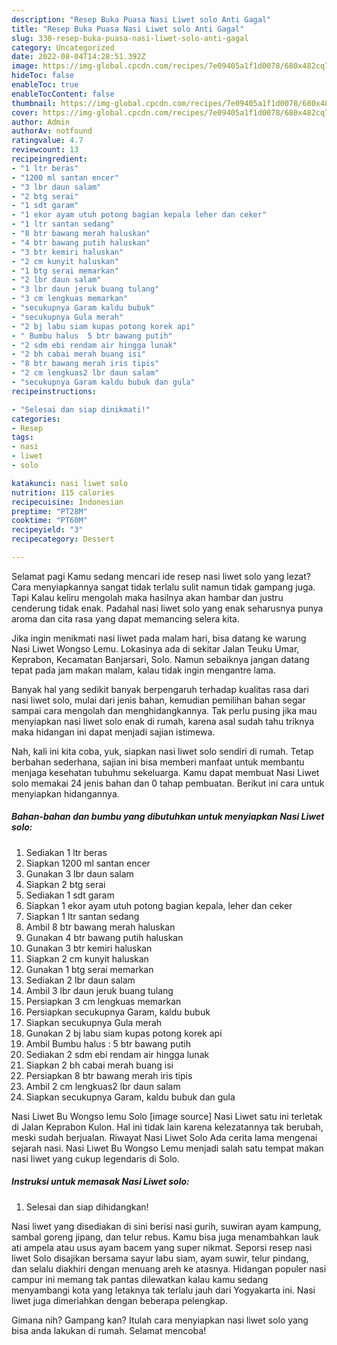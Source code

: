 ```yaml
---
description: "Resep Buka Puasa Nasi Liwet solo Anti Gagal"
title: "Resep Buka Puasa Nasi Liwet solo Anti Gagal"
slug: 330-resep-buka-puasa-nasi-liwet-solo-anti-gagal
category: Uncategorized
date: 2022-08-04T14:28:51.392Z
image: https://img-global.cpcdn.com/recipes/7e09405a1f1d0078/680x482cq70/nasi-liwet-solo-foto-resep-utama.jpg
hideToc: false
enableToc: true
enableTocContent: false
thumbnail: https://img-global.cpcdn.com/recipes/7e09405a1f1d0078/680x482cq70/nasi-liwet-solo-foto-resep-utama.jpg
cover: https://img-global.cpcdn.com/recipes/7e09405a1f1d0078/680x482cq70/nasi-liwet-solo-foto-resep-utama.jpg
author: Admin
authorAv: notfound
ratingvalue: 4.7
reviewcount: 13
recipeingredient:
- "1 ltr beras"
- "1200 ml santan encer"
- "3 lbr daun salam"
- "2 btg serai"
- "1 sdt garam"
- "1 ekor ayam utuh potong bagian kepala leher dan ceker"
- "1 ltr santan sedang"
- "8 btr bawang merah haluskan"
- "4 btr bawang putih haluskan"
- "3 btr kemiri haluskan"
- "2 cm kunyit haluskan"
- "1 btg serai memarkan"
- "2 lbr daun salam"
- "3 lbr daun jeruk buang tulang"
- "3 cm lengkuas memarkan"
- "secukupnya Garam kaldu bubuk"
- "secukupnya Gula merah"
- "2 bj labu siam kupas potong korek api"
- " Bumbu halus  5 btr bawang putih"
- "2 sdm ebi rendam air hingga lunak"
- "2 bh cabai merah buang isi"
- "8 btr bawang merah iris tipis"
- "2 cm lengkuas2 lbr daun salam"
- "secukupnya Garam kaldu bubuk dan gula"
recipeinstructions:

- "Selesai dan siap dinikmati!"
categories:
- Resep
tags:
- nasi
- liwet
- solo

katakunci: nasi liwet solo 
nutrition: 115 calories
recipecuisine: Indonesian
preptime: "PT28M"
cooktime: "PT60M"
recipeyield: "3"
recipecategory: Dessert

---
```



Selamat pagi Kamu sedang mencari ide resep nasi liwet solo yang lezat? Cara menyiapkannya sangat tidak terlalu sulit namun tidak gampang juga. Tapi Kalau keliru mengolah maka hasilnya akan hambar dan justru cenderung tidak enak. Padahal nasi liwet solo yang enak seharusnya punya aroma dan cita rasa yang dapat memancing selera kita.


Jika ingin menikmati nasi liwet pada malam hari, bisa datang ke warung Nasi Liwet Wongso Lemu. Lokasinya ada di sekitar Jalan Teuku Umar, Keprabon, Kecamatan Banjarsari, Solo. Namun sebaiknya jangan datang tepat pada jam makan malam, kalau tidak ingin mengantre lama.

Banyak hal yang sedikit banyak berpengaruh terhadap kualitas rasa dari nasi liwet solo, mulai dari jenis bahan, kemudian pemilihan bahan segar sampai cara mengolah dan menghidangkannya. Tak perlu pusing jika mau menyiapkan nasi liwet solo enak di rumah, karena asal sudah tahu triknya maka hidangan ini dapat menjadi sajian istimewa.


Nah, kali ini kita coba, yuk, siapkan nasi liwet solo sendiri di rumah. Tetap berbahan sederhana, sajian ini bisa memberi manfaat untuk membantu menjaga kesehatan tubuhmu sekeluarga. Kamu dapat membuat Nasi Liwet solo memakai 24 jenis bahan dan 0 tahap pembuatan. Berikut ini cara untuk menyiapkan hidangannya.

<!--inarticleads1-->

##### Bahan-bahan dan bumbu yang dibutuhkan untuk menyiapkan Nasi Liwet solo:

1. Sediakan 1 ltr beras
1. Siapkan 1200 ml santan encer
1. Gunakan 3 lbr daun salam
1. Siapkan 2 btg serai
1. Sediakan 1 sdt garam
1. Siapkan 1 ekor ayam utuh potong bagian kepala, leher dan ceker
1. Siapkan 1 ltr santan sedang
1. Ambil 8 btr bawang merah haluskan
1. Gunakan 4 btr bawang putih haluskan
1. Gunakan 3 btr kemiri haluskan
1. Siapkan 2 cm kunyit haluskan
1. Gunakan 1 btg serai memarkan
1. Sediakan 2 lbr daun salam
1. Ambil 3 lbr daun jeruk buang tulang
1. Persiapkan 3 cm lengkuas memarkan
1. Persiapkan secukupnya Garam, kaldu bubuk
1. Siapkan secukupnya Gula merah
1. Gunakan 2 bj labu siam kupas potong korek api
1. Ambil  Bumbu halus : 5 btr bawang putih
1. Sediakan 2 sdm ebi rendam air hingga lunak
1. Siapkan 2 bh cabai merah buang isi
1. Persiapkan 8 btr bawang merah iris tipis
1. Ambil 2 cm lengkuas2 lbr daun salam
1. Siapkan secukupnya Garam, kaldu bubuk dan gula


Nasi Liwet Bu Wongso lemu Solo [image source] Nasi Liwet satu ini terletak di Jalan Keprabon Kulon. Hal ini tidak lain karena kelezatannya tak berubah, meski sudah berjualan. Riwayat Nasi Liwet Solo Ada cerita lama mengenai sejarah nasi. Nasi Liwet Bu Wongso Lemu menjadi salah satu tempat makan nasi liwet yang cukup legendaris di Solo. 

<!--inarticleads2-->

##### Instruksi untuk memasak Nasi Liwet solo:


1. Selesai dan siap dihidangkan!

Nasi liwet yang disediakan di sini berisi nasi gurih, suwiran ayam kampung, sambal goreng jipang, dan telur rebus. Kamu bisa juga menambahkan lauk ati ampela atau usus ayam bacem yang super nikmat. Seporsi resep nasi liwet Solo disajikan bersama sayur labu siam, ayam suwir, telur pindang, dan selalu diakhiri dengan menuang areh ke atasnya. Hidangan populer nasi campur ini memang tak pantas dilewatkan kalau kamu sedang menyambangi kota yang letaknya tak terlalu jauh dari Yogyakarta ini. Nasi liwet juga dimeriahkan dengan beberapa pelengkap. 

Gimana nih? Gampang kan? Itulah cara menyiapkan nasi liwet solo yang bisa anda lakukan di rumah. Selamat mencoba!
